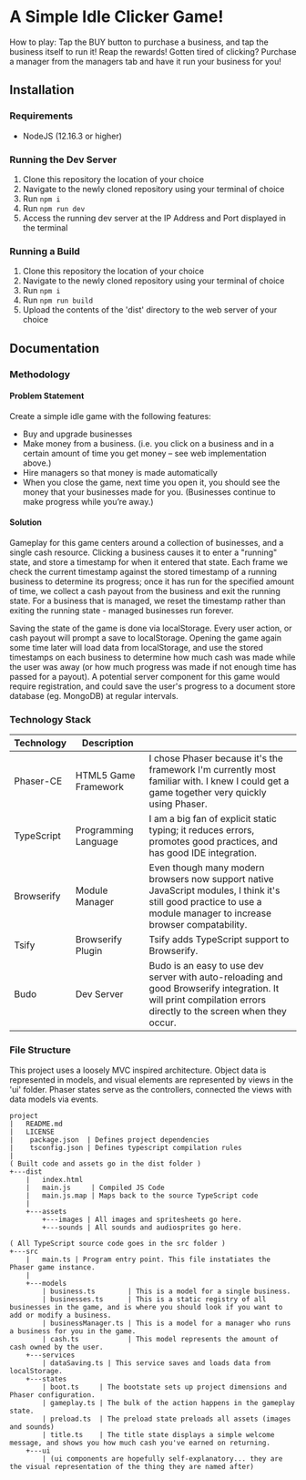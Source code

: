 # A Simple Idle Clicker Game!
How to play: Tap the BUY button to purchase a business, and tap the business itself to run it! Reap the rewards!
Gotten tired of clicking? Purchase a manager from the managers tab and have it run your business for you!

## Installation
### Requirements
 - NodeJS (12.16.3 or higher)
### Running the Dev Server
 1. Clone this repository the location of your choice
 2. Navigate to the newly cloned repository using your terminal of choice
 3. Run `npm i`
 4. Run `npm run dev`
 5. Access the running dev server at the IP Address and Port displayed in the terminal
### Running a Build
 1. Clone this repository the location of your choice
 2. Navigate to the newly cloned repository using your terminal of choice
 3. Run `npm i`
 4. Run `npm run build`
 5. Upload the contents of the 'dist' directory to the web server of your choice

## Documentation
### Methodology
#### Problem Statement
Create a simple idle game with the following features:
- Buy and upgrade businesses
- Make money from a business. (i.e. you click on a business and in a certain amount of time you get money – see web implementation above.)
- Hire managers so that money is made automatically
- When you close the game, next time you open it, you should see the money that your businesses made for you. (Businesses continue to make progress while you’re away.)
#### Solution
Gameplay for this game centers around a collection of businesses, and a single cash resource. Clicking a business causes it to enter a "running" state, and store a timestamp for when it entered that state. Each frame we check the current timestamp against the stored timestamp of a running business to determine its progress; once it has run for the specified amount of time, we collect a cash payout from the business and exit the running state. For a business that is managed, we reset the timestamp rather than exiting the running state - managed businesses run forever.

Saving the state of the game is done via localStorage. Every user action, or cash payout will prompt a save to localStorage. Opening the game again some time later will load data from localStorage, and use the stored timestamps on each business to determine how much cash was made while the user was away (or how much progress was made if not enough time has passed for a payout). A potential server component for this game would require registration, and could save the user's progress to a document store database (eg. MongoDB) at regular intervals.
### Technology Stack
| Technology | Description          |           |
|------------|----------------------|-----------|
| Phaser-CE  | HTML5 Game Framework | I chose Phaser because it's the framework I'm currently most familiar with. I knew I could get a game together very quickly using Phaser. |
| TypeScript | Programming Language | I am a big fan of explicit static typing; it reduces errors, promotes good practices, and has good IDE integration. |
| Browserify | Module Manager       | Even though many modern browsers now support native JavaScript modules, I think it's still good practice to use a module manager to increase browser compatability. |
| Tsify      | Browserify Plugin    | Tsify adds TypeScript support to Browserify. |
| Budo       | Dev Server           | Budo is an easy to use dev server with auto-reloading and good Browserify integration. It will print compilation errors directly to the screen when they occur. |
### File Structure
This project uses a loosely MVC inspired architecture. Object data is represented in models,
and visual elements are represented by views in the 'ui' folder. Phaser states serve as the
controllers, connected the views with data models via events.
```
project
|   README.md
|   LICENSE
|    package.json  | Defines project dependencies
|    tsconfig.json | Defines typescript compilation rules
|
( Built code and assets go in the dist folder )
+---dist
    |   index.html
    |   main.js     | Compiled JS Code
    |   main.js.map | Maps back to the source TypeScript code
    |
    +---assets
        +---images | All images and spritesheets go here.
        +---sounds | All sounds and audiosprites go here.
    
( All TypeScript source code goes in the src folder )
+---src
    |   main.ts | Program entry point. This file instatiates the Phaser game instance.
    |
    +---models
        | business.ts        | This is a model for a single business.
        | businesses.ts      | This is a static registry of all businesses in the game, and is where you should look if you want to add or modify a business.
        | businessManager.ts | This is a model for a manager who runs a business for you in the game.
        | cash.ts            | This model represents the amount of cash owned by the user.
    +---services
        | dataSaving.ts | This service saves and loads data from localStorage.
    +---states
        | boot.ts     | The bootstate sets up project dimensions and Phaser configuration.
        | gameplay.ts | The bulk of the action happens in the gameplay state.
        | preload.ts  | The preload state preloads all assets (images and sounds)
        | title.ts    | The title state displays a simple welcome message, and shows you how much cash you've earned on returning.
    +---ui
        | (ui components are hopefully self-explanatory... they are the visual representation of the thing they are named after)
``` 
